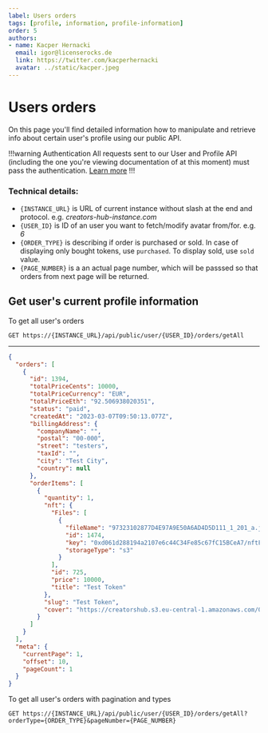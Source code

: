 ```yaml
---
label: Users orders
tags: [profile, information, profile-information]
order: 5
authors:
- name: Kacper Hernacki
  email: igor@licenserocks.de
  link: https://twitter.com/kacperhernacki
  avatar: ../static/kacper.jpeg
---
```


# Users orders

On this page you'll find detailed information how to manipulate and retrieve info about certain user's profile using our public API.

!!!warning Authentication
All requests sent to our User and Profile API (including the one you're viewing documentation of at this moment) must pass the authentication. [Learn more](/authorization)
!!!

### Technical details:

- `{INSTANCE_URL}` is URL of current instance without slash at the end and protocol. e.g. _creators-hub-instance.com_
- `{USER_ID}` is ID of an user you want to fetch/modify avatar from/for. e.g. _6_
- `{ORDER_TYPE}` is describing if order is purchased or sold. In case of displaying only bought tokens, use `purchased`. To display sold, use `sold` value.
- `{PAGE_NUMBER}` is a an actual page number, which will be passsed so that orders from next page will be returned.


## Get user's current profile information

To get all user's orders

```
GET https://{INSTANCE_URL}/api/public/user/{USER_ID}/orders/getAll
```
---

```json Response
{
  "orders": [
    {
      "id": 1394,
      "totalPriceCents": 10000,
      "totalPriceCurrency": "EUR",
      "totalPriceEth": "92.506938020351",
      "status": "paid",
      "createdAt": "2023-03-07T09:50:13.077Z",
      "billingAddress": {
        "companyName": "",
        "postal": "00-000",
        "street": "testers",
        "taxId": "",
        "city": "Test City",
        "country": null
      },
      "orderItems": [
        {
          "quantity": 1,
          "nft": {
            "Files": [
              {
                "fileName": "97323102877D4E97A9E50A6AD4D5D111_1_201_a.jpeg",
                "id": 1474,
                "key": "0xd061d288194a2107e6c44C34Fe85c67fC15BCeA7/nftFiles/725/cover/97323102877D4E97A9E50A6AD4D5D111_1_201_a.jpeg",
                "storageType": "s3"
              }
            ],
            "id": 725,
            "price": 10000,
            "title": "Test Token"
          },
          "slug": "Test Token",
          "cover": "https://creatorshub.s3.eu-central-1.amazonaws.com/0xd061d288194a2107e6c44C34Fe85c67fC15BCeA7/nftFiles/725/cover/97323102877D4E97A9E50A6AD4D5D111_1_201_a.jpeg"
        }
      ]
    }
  ],
  "meta": {
    "currentPage": 1,
    "offset": 10,
    "pageCount": 1
  }
}
```

To get all user's orders with pagination and types

```
GET https://{INSTANCE_URL}/api/public/user/{USER_ID}/orders/getAll?orderType={ORDER_TYPE}&pageNumber={PAGE_NUMBER}
```